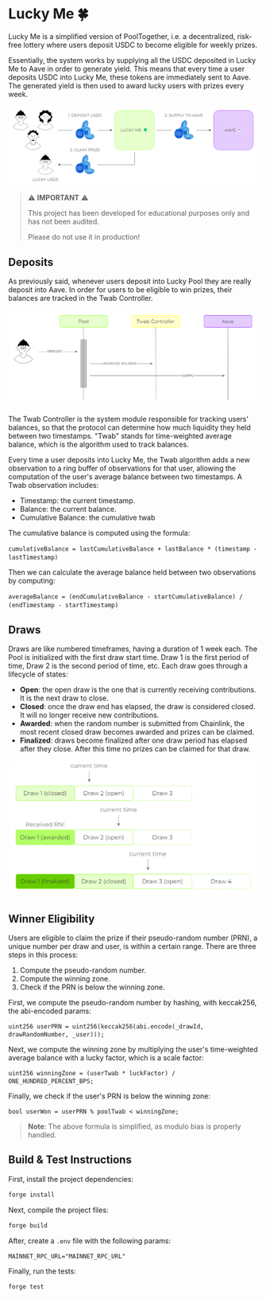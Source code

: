 # Lucky Me 🍀

Lucky Me is a simplified version of PoolTogether, i.e. a decentralized, risk-free lottery where users deposit USDC to become eligible for weekly prizes.

Essentially, the system works by supplying all the USDC deposited in Lucky Me to Aave in order to generate yield. This means that every time a user deposits USDC into Lucky Me, these tokens are immediately sent to Aave. The generated yield is then used to award lucky users with prizes every week.

![Main Flow](./imgs/main-flow.png)

> ⚠️ **IMPORTANT** ⚠️
>
> This project has been developed for educational purposes only and has not been audited.
> 
> Please do not use it in production!

## Deposits

As previously said, whenever users deposit into Lucky Pool they are really deposit into Aave. In order for users to be eligible to win prizes, their balances are tracked in the Twab Controller.

![Deposit Flow](./imgs/deposit-flow.png)

The Twab Controller is the system module responsible for tracking users' balances, so that the protocol can determine how much liquidity they held between two timestamps. "Twab" stands for time-weighted average balance, which is the algorithm used to track balances.

Every time a user deposits into Lucky Me, the Twab algorithm adds a new observation to a ring buffer of observations for that user, allowing the computation of the user's average balance between two timestamps. A Twab observation includes:

- Timestamp: the current timestamp.
- Balance: the current balance.
- Cumulative Balance: the cumulative twab

The cumulative balance is computed using the formula: 

`cumulativeBalance = lastCumulativeBalance + lastBalance * (timestamp - lastTimestamp)`

Then we can calculate the average balance held between two observations by computing:

`averageBalance = (endCumulativeBalance - startCumulativeBalance) / (endTimestamp - startTimestamp)`

## Draws

Draws are like numbered timeframes, having a duration of 1 week each. The Pool is initialized with the first draw start time. Draw 1 is the first period of time, Draw 2 is the second period of time, etc. Each draw goes through a lifecycle of states:

- **Open**: the open draw is the one that is currently receiving contributions. It is the next draw to close.
- **Closed**: once the draw end has elapsed, the draw is considered closed. It will no longer receive new contributions.
- **Awarded**: when the random number is submitted from Chainlink, the most recent closed draw becomes awarded and prizes can be claimed.
- **Finalized**: draws become finalized after one draw period has elapsed after they close. After this time no prizes can be claimed for that draw.

![Draws Lifecycle](./imgs/draws-lifecycle.png)

## Winner Eligibility

Users are eligible to claim the prize if their pseudo-random number (PRN), a unique number per draw and user, is within a certain range. There are three steps in this process:

1. Compute the pseudo-random number.
2. Compute the winning zone.
3. Check if the PRN is below the winning zone.

First, we compute the pseudo-random number by hashing, with keccak256, the abi-encoded params:

```solidity
uint256 userPRN = uint256(keccak256(abi.encode(_drawId, drawRandomNumber, _user)));
```

Next, we compute the winning zone by multiplying the user's time-weighted average balance with a lucky factor, which is a scale factor:

```solidity
uint256 winningZone = (userTwab * luckFactor) / ONE_HUNDRED_PERCENT_BPS;
```

Finally, we check if the user's PRN is below the winning zone:

```solidity
bool userWon = userPRN % poolTwab < winningZone;
```

> **Note**: The above formula is simplified, as modulo bias is properly handled.

## Build & Test Instructions

First, install the project dependencies:

```bash
forge install
```

Next, compile the project files:

```bash
forge build
```

After, create a `.env` file with the following params:

```text
MAINNET_RPC_URL="MAINNET_RPC_URL"
```

Finally, run the tests:

```bash
forge test
```
